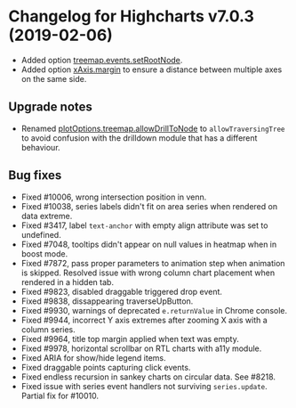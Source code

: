 # Changelog for Highcharts v7.0.3 (2019-02-06)

- Added option [treemap.events.setRootNode](https://api.highcharts.com/highcharts/plotOptions.treemap.events.setRootNode).
- Added option [xAxis.margin](https://api.highcharts.com/highcharts/xAxis.margin) to ensure a distance between multiple axes on the same side.

## Upgrade notes
- Renamed [plotOptions.treemap.allowDrillToNode](https://api.highcharts.com/highcharts/plotOptions.treemap.allowDrillToNode) to `allowTraversingTree` to avoid confusion with the drilldown module that has a different behaviour.

## Bug fixes
- Fixed #10006, wrong intersection position in venn.
- Fixed #10038, series labels didn't fit on area series when rendered on data extreme.
- Fixed #3417, label `text-anchor` with empty align attribute was set to undefined.
- Fixed #7048, tooltips didn't appear on null values in heatmap when in boost mode.
- Fixed #7872, pass proper parameters to animation step when animation is skipped. Resolved issue with wrong column chart placement when rendered in a hidden tab.
- Fixed #9823, disabled draggable triggered drop event.
- Fixed #9838, dissappearing traverseUpButton.
- Fixed #9930, warnings of deprecated `e.returnValue` in Chrome console.
- Fixed #9944, incorrect Y axis extremes after zooming X axis with a column series.
- Fixed #9964, title top margin applied when text was empty.
- Fixed #9978, horizontal scrollbar on RTL charts with a11y module.
- Fixed ARIA for show/hide legend items.
- Fixed draggable points capturing click events.
- Fixed endless recursion in sankey charts on circular data. See #8218.
- Fixed issue with series event handlers not surviving `series.update`. Partial fix for #10010.
